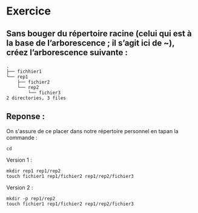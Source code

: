 # Exercice


## Sans bouger du répertoire racine (celui qui est à la base de l’arborescence ; il s’agit ici de ~), créez l’arborescence suivante :

```
.
├── fichhier1
└── rep1
    ├── fichier2
    └── rep2
        └── fichier3
2 directories, 3 files
```


## Reponse :

On s'assure de ce placer dans notre répertoire personnel en tapan la commande :

```
cd
```

Version 1 :

```
mkdir rep1 rep1/rep2
touch fichier1 rep1/fichier2 rep1/rep2/fichier3
```

Version 2 :

```
mkdir -p rep1/rep2
touch fichier1 rep1/fichier2 rep1/rep2/fichier3
```